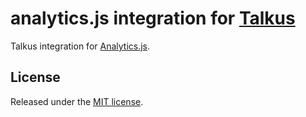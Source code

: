 # analytics.js integration for [Talkus](http://talkus.io/)

Talkus integration for [Analytics.js](http://github.com/segmentio/analytics.js).

## License

Released under the [MIT license](LICENSE).
